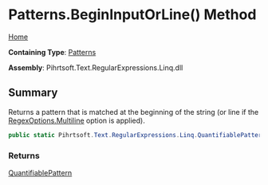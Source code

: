 # Patterns\.BeginInputOrLine\(\) Method

[Home](../../../../../../README.md)

**Containing Type**: [Patterns](../README.md)

**Assembly**: Pihrtsoft\.Text\.RegularExpressions\.Linq\.dll

## Summary

Returns a pattern that is matched at the beginning of the string \(or line if the [RegexOptions.Multiline](https://docs.microsoft.com/en-us/dotnet/api/system.text.regularexpressions.regexoptions.multiline) option is applied\)\.

```csharp
public static Pihrtsoft.Text.RegularExpressions.Linq.QuantifiablePattern BeginInputOrLine()
```

### Returns

[QuantifiablePattern](../../QuantifiablePattern/README.md)


